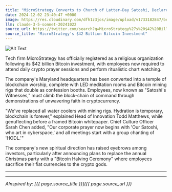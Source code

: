 ```yaml
---
title: "MicroStrategy Converts to Church of Latter-Day Satoshi, Declares Bitcoin Holy Scripture"
date: 2024-12-02 23:40:47 +0000
image: https://res.cloudinary.com/dfh1z3jos/image/upload/v1733182847/be4z9nutfk1tgztc7lfg.jpg
llm: claude-3-5-sonnet-20241022
source_url: https://twitter.com/search?q=MicroStrategy%27s%20$42%20Billion%20Bitcoin%20Investment
source_title: "MicroStrategy's $42 Billion Bitcoin Investment"
---
```

![Alt Text](https://res.cloudinary.com/dfh1z3jos/image/upload/v1733182847/be4z9nutfk1tgztc7lfg.jpg "A group of enthusiastic crypto-evangelists dressed in futuristic robes stands around a large, glowing Bitcoin symbol that resembles a pulpit. They hold up glowing tablets displaying Bitcoin scripture while a congregation of people in casual attire looks on in awe, some taking notes. In the background, a stained-glass window features Satoshi Nakamoto depicted as a divine figure, casting light on the scene, photographic style.")

Tech firm MicroStrategy has officially registered as a religious organization following its $42 billion Bitcoin investment, with employees now required to attend daily crypto prayer sessions and perform ritualistic chart watching.

The company's Maryland headquarters has been converted into a temple of blockchain worship, complete with LED meditation rooms and Bitcoin mining rigs that double as confession booths. Employees, now known as "Satoshi's Witnesses," must climb the block-chain of command through demonstrations of unwavering faith in cryptocurrency.

"We've replaced all water coolers with mining rigs. Hydration is temporary, blockchain is forever," explained Head of Innovation Todd Matthews, while genuflecting before a framed Bitcoin whitepaper. Chief Culture Officer Sarah Chen added, "Our corporate prayer now begins with 'Our Satoshi, who art in cyberspace,' and all meetings start with a group chanting of 'HODL.'"

The company's new spiritual direction has raised eyebrows among investors, particularly after announcing plans to replace the annual Christmas party with a "Bitcoin Halving Ceremony" where employees sacrifice their fiat currencies to the crypto gods.

---

---
*AInspired by: [{{ page.source_title }}]({{ page.source_url }})*
